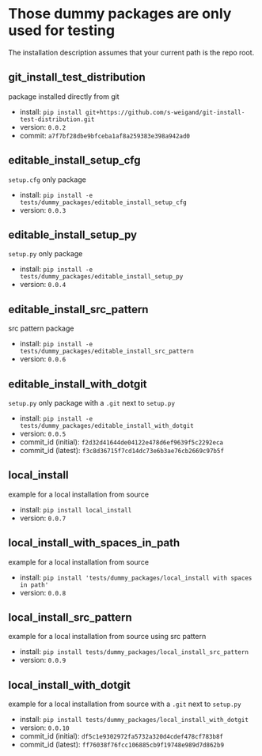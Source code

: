 # Those dummy packages are only used for testing

The installation description assumes that your current path is the repo root.

## git_install_test_distribution

package installed directly from git

- install: `pip install git+https://github.com/s-weigand/git-install-test-distribution.git`
- version: `0.0.2`
- commit: `a7f7bf28dbe9bfceba1af8a259383e398a942ad0`

## editable_install_setup_cfg

`setup.cfg` only package

- install: `pip install -e tests/dummy_packages/editable_install_setup_cfg`
- version: `0.0.3`

## editable_install_setup_py

`setup.py` only package

- install: `pip install -e tests/dummy_packages/editable_install_setup_py`
- version: `0.0.4`

## editable_install_src_pattern

src pattern package

- install: `pip install -e tests/dummy_packages/editable_install_src_pattern`
- version: `0.0.6`

## editable_install_with_dotgit

`setup.py` only package with a `.git` next to `setup.py`

- install: `pip install -e tests/dummy_packages/editable_install_with_dotgit`
- version: `0.0.5`
- commit_id (initial): `f2d32d41644de04122e478d6ef9639f5c2292eca`
- commit_id (latest): `f3c8d36715f7cd14dc73e6b3ae76cb2669c97b5f`

## local_install

example for a local installation from source

- install: `pip install local_install`
- version: `0.0.7`

## local_install_with_spaces_in_path

example for a local installation from source

- install: `pip install 'tests/dummy_packages/local_install with spaces in path'`
- version: `0.0.8`

## local_install_src_pattern

example for a local installation from source using src pattern

- install: `pip install tests/dummy_packages/local_install_src_pattern`
- version: `0.0.9`

## local_install_with_dotgit

example for a local installation from source with a `.git` next to `setup.py`

- install: `pip install tests/dummy_packages/local_install_with_dotgit`
- version: `0.0.10`
- commit_id (initial): `df5c1e9302972fa5732a320d4cdef478cf783b8f`
- commit_id (latest): `ff76038f76fcc106885cb9f19748e989d7d862b9`
